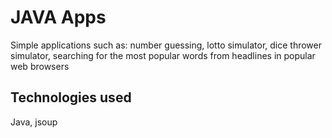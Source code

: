 # JAVA Apps

Simple applications such as: number guessing, lotto simulator, dice thrower simulator, searching for the most popular words from headlines in popular web browsers

## Technologies used

Java, jsoup
